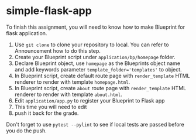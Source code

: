 # simple-flask-app
To finish this assignment, you will need to know how to make Blueprint for flask application.
1. Use `git clone` to clone your repository to local. You can refer to Announcement how to do this step.
2. Create your Blueprint script under `application/bp/homepage` folder.  
3. Declare Blueprint object, use `homepage` as the Blueprints object name and add keywords parameter `template_folder='templates'` to object.
4. In Blueprint script, create default route page with `render_template` HTML renderer to render with template `homepage.html`.
5. In Blueprint script, create `about` route page with `render_template` HTML renderer to render with template `about.html`.
6. Edit `application/app.py` to register your Blueprint to Flask app
7. This time you will need to edit 
8. push it back for the grade.




Don't forget to use `pytest --pylint` to see if local tests are passed before you do the push.
